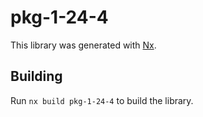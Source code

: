 # pkg-1-24-4

This library was generated with [Nx](https://nx.dev).

## Building

Run `nx build pkg-1-24-4` to build the library.
